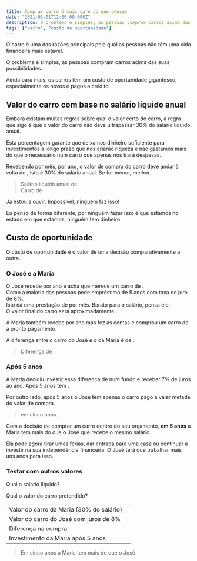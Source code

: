 ```yaml
---
title: Comprar carro é mais caro do que pensas
date: "2021-01-01T12:00:00.000Z"
description: O problema é simples, as pessoas compram carros acima das suas possibilidades.
tags: ["carro", "custo de oportunidade"]
---
```


O carro é uma das razões principais pela qual as pessoas não têm uma vida financeira mais estável.

O problema é simples, as pessoas compram carros acima das suas possibilidades.

Ainda para mais, os carros têm um custo de oportunidade gigantesco, especialmente os novos e pagos a crédito.

## Valor do carro com base no salário líquido anual

Embora existam muitas regras sobre qual o valor certo do carro, a regra que sigo é que o valor do carro não deve ultrapassar 30% do salário líquido anual.

Esta percentagem garante que deixamos dinheiro suficiente para investimentos a longo prazo que nos criarão riqueza e não gastamos mais do que o necessário num carro que apenas nos trará despesas.

Recebendo <salary edit="true" perMonth="14"></salary> por mês, <salary year="true" edit="true"></salary> por ano, o valor de compra do carro deve andar à volta de <salary percentage="0.30"></salary>, isto é 30% do salário anual. Se for menor, melhor.

> Salário líquido anual de <salary year="true"></salary>\
> Carro de <salary percentage="0.30"></salary>

Já estou a ouvir: Impossível, ninguém faz isso!

Eu penso de forma diferente, por ninguém fazer isso é que estamos no estado em que estamos, ninguém tem dinheiro.

## Custo de oportunidade

O custo de oportunidade é o valor de uma decisão comparativamente a outra.

### <a name="josemariaexample"></a> O José e a Maria

O José recebe <salary year="true" edit="true"></salary> por ano e acha que merece um carro de <car edit="true" value="true"></car>.\
Como a maioria das pessoas pede empréstimo de 5 anos com taxa de juro de 8%.\
Isto dá uma prestação de <car payment="true"></car> por mês. Barato para o salário, pensa ele.\
O valor final do carro será aproximadamente <car total="true"></car>.

A Maria também recebe <salary year="true" edit="true"></salary> por ano mas fez as contas e comprou um carro de <salary percentage="0.3"></salary> a pronto pagamento.

A diferença entre o carro do José e o da Maria é de <car difference="true"></car>.

> Diferença de <car difference="true"></car>

### Após 5 anos

A Maria decidiu investir essa diferença de <car difference="true"></car> num fundo e receber 7% de juros ao ano. Após 5 anos tem <car differenceinterest="7"></interest>.

Por outro lado, após 5 anos o José tem apenas o carro pago a valer metade do valor de compra.

> <car differenceinterest="7"></car> em cinco anos.

Com a decisão de comprar um carro dentro do seu orçamento, **em 5 anos** a Maria tem mais **<car differenceinterest="7"></car>** do que o José que recebe o mesmo salário.

Ela pode agora tirar umas férias, dar entrada para uma casa ou continuar a investir na sua independência financeira. O José terá que trabalhar mais uns anos para isso.

### Testar com outros valores

Qual o salario líquido?

<salary selector="true"></salary>

Qual o valor do carro pretendido?
<car selector="true"></car>

|                                          |                                        |
| ---------------------------------------- | :------------------------------------: |
| Valor do carro da Maria (30% do salário) | **<salary percentage="0.3"></salary>** |
| Valor do carro do José com juros de 8%   |      **<car total="true"></car>**      |
| Diferença na compra                      |   **<car difference="true"></car>**    |
| Investimento da Maria após 5 anos        | **<car differenceinterest="7"></car>** |

> Em cinco anos a Maria tem mais <car differenceinterest="7"></car> do que o José.

<salary editor="true"></salary>
<car editor="true"></car>
